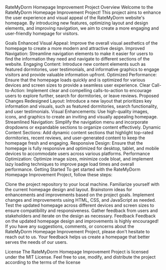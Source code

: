 RateMyDorm Homepage Improvement Project
Overview
Welcome to the RateMyDorm Homepage Improvement Project! This project aims to enhance the user experience and visual appeal of the RateMyDorm website's homepage. By introducing new features, optimizing layout and design elements, and improving navigation, we aim to create a more engaging and user-friendly homepage for visitors.

Goals
Enhanced Visual Appeal: Improve the overall visual aesthetics of the homepage to create a more modern and attractive design.
Improved Navigation: Streamline navigation elements to make it easier for users to find the information they need and navigate to different sections of the website.
Engaging Content: Introduce new content elements such as featured dormitories, user testimonials, and informative graphics to engage visitors and provide valuable information upfront.
Optimized Performance: Ensure that the homepage loads quickly and is optimized for various devices and screen sizes to provide a seamless user experience.
Clear Call-to-Action: Implement clear and compelling calls-to-action to encourage users to explore further, search for dormitories, or leave reviews.
Proposed Changes
Redesigned Layout: Introduce a new layout that prioritizes key information and visuals, such as featured dormitories, search functionality, and user testimonials.
Visual Enhancements: Use high-quality images, icons, and graphics to create an inviting and visually appealing homepage.
Streamlined Navigation: Simplify the navigation menu and incorporate dropdowns or expandable sections to organize content effectively.
Dynamic Content Sections: Add dynamic content sections that highlight top-rated dormitories, recent reviews, and user-generated content to keep the homepage fresh and engaging.
Responsive Design: Ensure that the homepage is fully responsive and optimized for desktop, tablet, and mobile devices to accommodate users across various platforms.
Performance Optimization: Optimize image sizes, minimize code bloat, and implement lazy loading techniques to improve page load times and overall performance.
Getting Started
To get started with the RateMyDorm Homepage Improvement Project, follow these steps:

Clone the project repository to your local machine.
Familiarize yourself with the current homepage design and layout.
Brainstorm ideas for enhancements and improvements based on the project goals.
Implement changes and improvements using HTML, CSS, and JavaScript as needed.
Test the updated homepage across different devices and screen sizes to ensure compatibility and responsiveness.
Gather feedback from users and stakeholders and iterate on the design as necessary.
Feedback
Feedback on the updated homepage design and improvements is highly encouraged! If you have any suggestions, comments, or concerns about the RateMyDorm Homepage Improvement Project, please don't hesitate to reach out to us. Your feedback helps us create a homepage that better serves the needs of our users.

License
The RateMyDorm Homepage Improvement Project is licensed under the MIT License. Feel free to use, modify, and distribute the project according to the terms of the license
